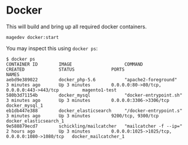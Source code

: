 # Docker

This will build and bring up all required docker containers.

    magedev docker:start

You may inspect this using `docker ps`:

    $ docker ps
    CONTAINER ID        IMAGE                    COMMAND                  CREATED             STATUS              PORTS                                            NAMES
    aebd9e389022        docker_php-5.6           "apache2-foreground"     3 minutes ago       Up 3 minutes        0.0.0.0:80->80/tcp, 0.0.0.0:443->443/tcp         magento1-test
    580b3d71154b        docker_mysql             "docker-entrypoint.sh"   3 minutes ago       Up 3 minutes        0.0.0.0:3306->3306/tcp                           docker_mysql_1
    eb1db447e388        docker_elasticsearch     "/docker-entrypoint.s"   3 minutes ago       Up 3 minutes        9200/tcp, 9300/tcp                               docker_elasticsearch_1
    9e588879ecd7        schickling/mailcatcher   "mailcatcher -f --ip="   2 hours ago         Up 3 minutes        0.0.0.0:1025->1025/tcp, 0.0.0.0:1080->1080/tcp   docker_mailcatcher_1
